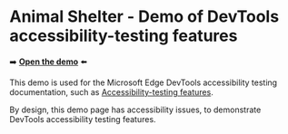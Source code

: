 # Animal Shelter - Demo of DevTools accessibility-testing features

➡️ **[Open the demo](https://microsoftedge.github.io/Demos/devtools-a11y-testing/)** ⬅️

This demo is used for the Microsoft Edge DevTools accessibility testing documentation, such as [Accessibility-testing features](https://learn.microsoft.com/microsoft-edge/devtools/accessibility/reference).

By design, this demo page has accessibility issues, to demonstrate DevTools accessibility testing features.
